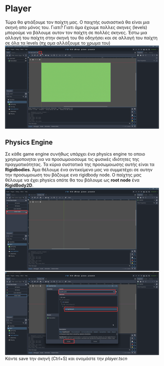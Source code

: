 # Player

Τώρα θα φτιάξουμε τον παίχτη μας. Ο παιχτής ουσιαστικά θα είναι μια σκηνή απο μόνος του. Γιατι? Γιατι άμα έχουμε πολλες σκηνες (levels) μπορούμε να βάλουμε αυτον τον παίχτη σε πολλές σκηνες. Έστω μια αλλαγή του παίχτη στην σκηνή του θα οδηγήσει και σε αλλαγή του παίχτη σε όλα τα levels (πχ αμα αλλάξουμε το χρωμα του)
![alt text](image.png)
## Physics Engine
Σε κάθε game engine συνήθως υπάρχει ένα physics engine το οποιο χρησιμοποιηται για να προσωμοιοσουμε τις φυσικές ιδιότητες της πραγματικότητας. Τα κύρια συστατικά της προσωμοιωσης αυτής είναι τα **Rigidbodies**. Άμα θέλουμε ένα αντικείμενο μας να συμμετέχει σε αυτην την προσωμοιωση του βάζουμε ενα rigidbody node. Ο παίχτης μας θέλουμε να έχει physics οπότε θα του βάλουμε ως **root node** ένα **RigidBody2D**.
![alt text](image-1.png)
![alt text](image-2.png)
Κάντε save την σκηνή (Ctrl+S) και ονομάστε την *player.tscn*